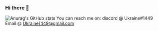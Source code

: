 ### Hi there 👋
![Anurag's GitHub stats](https://github-readme-stats.vercel.app/api?username=Ukraine1449&show_icons=true&theme=gruvbox)
You can reach me on:
discord @ Ukraine#1449
Email @ Ukraine1449@gmail.com

<!--
**Ukraine1449/Ukraine1449** is a ✨ _special_ ✨ repository because its `README.md` (this file) appears on your GitHub profile.

Here are some ideas to get you started:

- 🔭 I’m currently working on ...
- 🌱 I’m currently learning ...
- 👯 I’m looking to collaborate on ...
- 🤔 I’m looking for help with ...
- 💬 Ask me about ...
- 📫 How to reach me: ...
- 😄 Pronouns: ...
- ⚡ Fun fact: ...
-->
